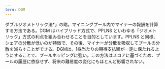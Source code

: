 ```yaml
---
term: DGM
---
```

ダブルジオメトリック法*」の略。マイニングプール内でマイナーの報酬を計算する方法である。DGM はハイブリッド方式で、PPLNS といわゆる「ジオメトリック」方式の利点を組み合わせることを目的としています。PPLNS と同様、シェアの分散が低いのが特徴で、その後、マイナーが分散を吸収してプールの分散を減らすことができる。DGMは、1株当たりの期待支払額が一定に保たれるようにすることで、プールホッピングに強い。この方法はスコアに基づくため、プールの履歴に依存せず、将来の難易度の変化にもほとんど影響されない。